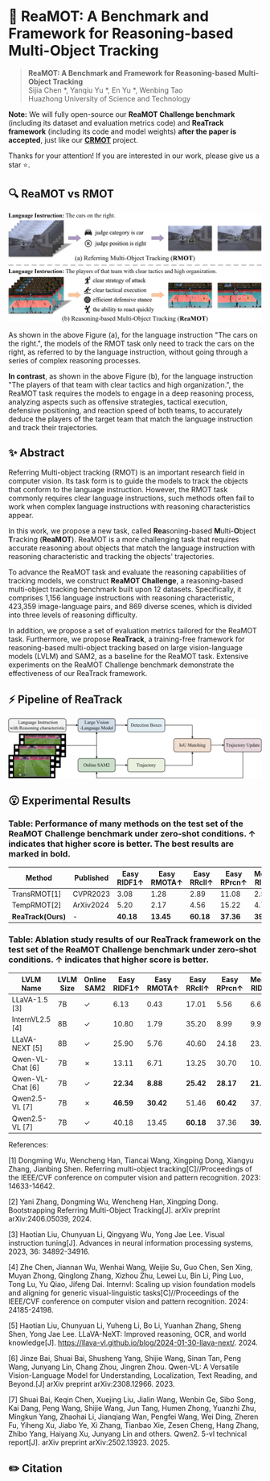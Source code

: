 # 🚀 ReaMOT: A Benchmark and Framework for Reasoning-based Multi-Object Tracking

> **ReaMOT: A Benchmark and Framework for Reasoning-based Multi-Object Tracking**            
> Sijia Chen *, Yanqiu Yu *, En Yu *, Wenbing Tao   
> Huazhong University of Science and Technology                       

**Note:** We will fully open-source our **ReaMOT Challenge benchmark** (including its dataset and evaluation metrics code) and **ReaTrack framework** (including its code and model weights) **after the paper is accepted**, just like our [**CRMOT**](https://github.com/chen-si-jia/CRMOT)  project.


Thanks for your attention! If you are interested in our work, please give us a star ⭐️.


## 🔍 ReaMOT vs RMOT

![](asset/ReaMOT.jpg)

As shown in the above Figure (a), for the language instruction "The cars on the right.", the models of the RMOT task only need to track the cars on the right, as referred to by the language instruction, without going through a series of complex reasoning processes. 

**In contrast**, as shown in the above Figure (b), for the language instruction "The players of that team with clear tactics and high organization.", the ReaMOT task requires the models to engage in a deep reasoning process, analyzing aspects such as offensive strategies, tactical execution, defensive positioning, and reaction speed of both teams, to accurately deduce the players of the target team that match the language instruction and track their trajectories.


## ✨ Abstract
Referring Multi-object tracking (RMOT) is an important research field in computer vision. Its task form is to guide the models to track the objects that conform to the language instruction. However, the RMOT task commonly requires clear language instructions, such methods often fail to work when complex language instructions with reasoning characteristics appear. 

In this work, we propose a new task, called **Rea**soning-based **M**ulti-**O**bject **T**racking (**ReaMOT**). ReaMOT is a more challenging task that requires accurate reasoning about objects that match the language instruction with reasoning characteristic and tracking the objects' trajectories. 

To advance the ReaMOT task and evaluate the reasoning capabilities of tracking models, we construct **ReaMOT Challenge**, a reasoning-based multi-object tracking benchmark built upon 12 datasets. Specifically, it comprises 1,156 language instructions with reasoning characteristic, 423,359 image-language pairs, and 869 diverse scenes, which is divided into three levels of reasoning difficulty. 

In addition, we propose a set of evaluation metrics tailored for the ReaMOT task. Furthermore, we propose **ReaTrack**, a training-free framework for reasoning-based multi-object tracking based on large vision-language models (LVLM) and SAM2, as a baseline for the ReaMOT task. Extensive experiments on the ReaMOT Challenge benchmark demonstrate the effectiveness of our ReaTrack framework.


## ⚡️ Pipeline of ReaTrack

![](asset/pipeline.jpg)


## 😮 Experimental Results
### Table: Performance of many methods on the test set of the ReaMOT Challenge benchmark under zero-shot conditions. ↑ indicates that higher score is better. The best results are marked in **bold**.

| Method              | Published     | Easy RIDF1↑   | Easy RMOTA↑    | Easy RRcll↑    | Easy RPrcn↑    | Medium RIDF1↑  | Medium RMOTA↑  | Medium RRcll↑  | Medium RPrcn↑  | Hard RIDF1↑      | Hard RMOTA↑      | Hard RRcll↑      | Hard RPrcn↑      |
|---------------------|---------------|---------------|----------------|----------------|----------------|----------------|----------------|----------------|----------------|------------------|------------------|------------------|------------------|
| TransRMOT[1]        | CVPR2023      | 3.08          | 1.28           | 2.89           | 11.08          | 2.55           | 0.70           | 2.18           | 12.19          | 1.55             | 0.09             | 1.67             | 8.27             |
| TempRMOT[2]         | ArXiv2024     | 5.20          | 2.17           | 4.56           | 15.22          | 4.75           | 2.01           | 3.94           | 15.57          | 2.13             | 0.76             | 1.72             | 8.43             |
| **ReaTrack(Ours)** | -             | **40.18**     | **13.45**      | **60.18**      | **37.36**      | **39.63**      | **14.24**      | **58.11**      | **37.50**      | **39.63**        | **13.29**        | **57.02**        | **36.30**        |


### Table: Ablation study results of our ReaTrack framework on the test set of the ReaMOT Challenge benchmark under zero-shot conditions. ↑ indicates that higher score is better.

| LVLM Name             | LVLM Size | Online SAM2 | Easy RIDF1↑ | Easy RMOTA↑ | Easy RRcll↑ | Easy RPrcn↑ | Medium RIDF1↑ | Medium RMOTA↑ | Medium RRcll↑ | Medium RPrcn↑ | Hard RIDF1↑ | Hard RMOTA↑ | Hard RRcll↑ | Hard RPrcn↑ |
|----------------------|-----------|---------------|----------------|----------------|----------------|----------------|----------------|----------------|----------------|----------------|------------------|------------------|------------------|------------------|
| LLaVA-1.5 [3]        | 7B        | ✓             | 6.13           | 0.43           | 17.01          | 5.56           | 6.68           | 0.69           | 17.07          | 5.89           | 5.24             | 0.31             | 16.39            | 4.84             |
| InternVL2.5 [4]      | 8B        | ✓             | 10.80          | 1.79           | 35.20          | 8.99           | 9.91           | 1.09           | 32.24          | 7.79           | 9.64             | 2.36             | 27.65            | 8.41             |
| LLaVA-NEXT [5]       | 8B        | ✓             | 25.90          | 5.76           | 40.60          | 24.18          | 23.88          | 5.60           | 32.14          | 23.93          | 24.17            | 7.72             | 30.68            | 26.01            |
| Qwen-VL-Chat [6]     | 7B        | ✗             | 13.11          | 6.71           | 13.25          | 30.70          | 10.63          | 5.04           | 10.13          | 25.17          | 14.70            | 6.07             | 14.75            | **29.61**         |
| Qwen-VL-Chat [6]     | 7B        | ✓             | **22.34**      | **8.88**       | **25.42**      | **28.17**      | **21.52**      | **7.12**       | **25.51**      | **26.63**      | **23.22**        | **7.89**         | **28.07**        | 25.85            |
| Qwen2.5-VL [7]       | 7B        | ✗             | **46.59**      | **30.42**      | 51.46          | **60.42**      | 37.90          | **21.67**      | 40.21          | **53.78**      | 37.33            | **20.49**        | 39.62            | **53.51**        |
| Qwen2.5-VL [7]       | 7B        | ✓             | 40.18          | 13.45          | **60.18**      | 37.36          | **39.63**      | 14.24          | **58.11**      | 37.50          | **39.63**        | 13.29            | **57.02**        | 36.30            |


References:

[1] Dongming Wu, Wencheng Han, Tiancai Wang, Xingping Dong, Xiangyu Zhang, Jianbing Shen. Referring multi-object tracking[C]//Proceedings of the IEEE/CVF conference on computer vision and pattern recognition. 2023: 14633-14642.

[2] Yani Zhang, Dongming Wu, Wencheng Han, Xingping Dong. Bootstrapping Referring Multi-Object Tracking[J]. arXiv preprint arXiv:2406.05039, 2024.

[3] Haotian Liu, Chunyuan Li, Qingyang Wu, Yong Jae Lee. Visual instruction tuning[J]. Advances in neural information processing systems, 2023, 36: 34892-34916.

[4] Zhe Chen, Jiannan Wu, Wenhai Wang, Weijie Su, Guo Chen, Sen Xing, Muyan Zhong, Qinglong Zhang, Xizhou Zhu, Lewei Lu, Bin Li, Ping Luo, Tong Lu, Yu Qiao, Jifeng Dai. Internvl: Scaling up vision foundation models and aligning for generic visual-linguistic tasks[C]//Proceedings of the IEEE/CVF conference on computer vision and pattern recognition. 2024: 24185-24198.

[5] Haotian Liu, Chunyuan Li, Yuheng Li, Bo Li, Yuanhan Zhang, Sheng Shen, Yong Jae Lee. LLaVA-NeXT: Improved reasoning, OCR, and world knowledge[J]. https://llava-vl.github.io/blog/2024-01-30-llava-next/. 2024.

[6] Jinze Bai, Shuai Bai, Shusheng Yang, Shijie Wang, Sinan Tan, Peng Wang, Junyang Lin, Chang Zhou, Jingren Zhou. Qwen-VL: A Versatile Vision-Language Model for Understanding, Localization, Text Reading, and Beyond.[J] arXiv preprint arXiv:2308.12966. 2023.

[7] Shuai Bai, Keqin Chen, Xuejing Liu, Jialin Wang, Wenbin Ge, Sibo Song, Kai Dang, Peng Wang, Shijie Wang, Jun Tang, Humen Zhong, Yuanzhi Zhu, Mingkun Yang, Zhaohai Li, Jianqiang Wan, Pengfei Wang, Wei Ding, Zheren Fu, Yiheng Xu, Jiabo Ye, Xi Zhang, Tianbao Xie, Zesen Cheng, Hang Zhang, Zhibo Yang, Haiyang Xu, Junyang Lin and others. Qwen2. 5-vl technical report[J]. arXiv preprint arXiv:2502.13923. 2025.


## ✏️ Citation
```

```


